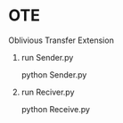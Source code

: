 # OTE
Oblivious Transfer Extension

1. run Sender.py 

    python Sender.py

2. run Reciver.py
   
    python Receive.py